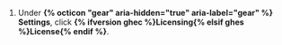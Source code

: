 1. Under **{% octicon "gear" aria-hidden="true" aria-label="gear" %} Settings**, click **{% ifversion ghec %}Licensing{% elsif ghes %}License{% endif %}**.
